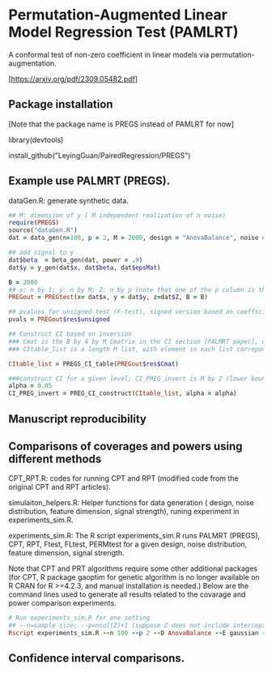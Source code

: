 # Permutation-Augmented Linear Model Regression Test (PAMLRT)
A conformal test of non-zero coefficient in linear models via permutation-augmentation.

[https://arxiv.org/pdf/2309.05482.pdf]



## Package installation

[Note that the package name is PREGS instead of PAMLRT for now]

library(devtools)

install_github("LeyingGuan/PairedRegression/PREGS")

## Example use PALMRT (PREGS).
dataGen.R: generate synthetic data.

```ruby
## M: dimension of y ( M independent realization of n noise)
require(PREGS)
source("dataGen.R")
dat = data_gen(n=100, p = 2, M = 2000, design = "AnovaBalance", noise = "gaussian",seed = 1)

## add signal to y
dat$beta  = beta_gen(dat, power = .9)
dat$y = y_gen(dat$x, dat$beta, dat$epsMat)

B = 2000
## x: n by 1; y: n by M; Z: n by p (note that one of the p column is the vector of 1's, so there are actually (p -1) covariates to be adjusted for).
PREGout = PREGtest(x= dat$x, y = dat$y, z=dat$Z, B = B)

## pvalues for unsigned test (F-test), signed version based on coefficients is also available, but the CI construction is not yet implemented
pvals = PREGout$res$unsigned

## Construct CI based on inversion
### Cmat is the B by 4 by M Cmatrix in the CI section [PALMRT paper], used for constructing CI for each reliazation of y[,l], l=1,...,M
### CItable_list is a length M list, with element in each list correponds to  CI-level lookup table for one (x, Z, y[,l]). The table contains many intermediate quantities as described in the paper.

CItable_list = PREGS_CI_table(PREGout$res$Cmat)

###construct CI for a given level; CI_PREG_invert is M by 2 (lower boundary, higher boundary)
alpha = 0.05
CI_PREG_invert = PREG_CI_construct(CItable_list, alpha = alpha) 

```

## Manuscript reproducibility

## Comparisons of coverages and powers using different methods

CPT_RPT.R: codes for running CPT and RPT (modified code from the original CPT and RPT articles).

simulaiton_helpers.R: Helper functions for data generation ( design, noise distribution, feature dimension, signal strength), runing experiment in experiments_sim.R.

experiments_sim.R: The R script experiments_sim.R runs PALMRT (PREGS), CPT, RPT, Ftest, FLtest, PERMtest for a given design, noise distribution, feature dimension, signal strength. 

Note that CPT and PRT algorithms require some other additional packages (for CPT, R package gaoptim for genetic algorithm is no longer available on R CRAN for R >=4.2.3, and manual installation is needed.) Below are the command lines used to generate all results related to the covarage and power comparison experiments.

```ruby
# Run experiments_sim.R for one setting
## --n=sample size; --p=ncol(Z)+1 (suppose Z does not include intercept); --D=design; --E=noise distribution; --S=signal strength (measured by power), 0=null, 1=100% power; --CPT=if run CPT
Rscript experiments_sim.R --n 100 --p 2 --D AnovaBalance --E gaussian --S 0.0 --CPT TRUE

```




## Confidence interval comparisons.

